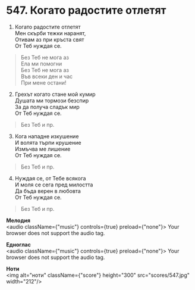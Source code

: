 # 547. Когато радостите отлетят  

1. Когато радостите отлетят  
Мен скърби тежки наранят,  
Отивам аз при кръста свят  
От Теб нуждая се.  

> Без Теб не мога аз  
> Ела ми помогни  
> Без Теб не мога аз  
> Във всеки ден и час  
> При мене остани!  

2. Грехът когато стане мой кумир  
Душата ми тормози безспир  
За да получа сладък мир  
От Теб нуждая се.  

> Без Теб и пр.  

3. Кога нападне изкушение  
И волята търпи крушение  
Измъчва ме лишение  
От Теб нуждая се.  

> Без Теб и пр.  

4. Нуждая се, от Тебе всякога  
И моля се сега пред милостта  
Да бъда верен в любовта  
От Теб нуждая се.  

> Без Теб и пр.  

__Мелодия__  
<audio className={"music"} controls={true} preload={"none"}><source src="mp3/547.mp3" type="audio/mpeg"/>
Your browser does not support the audio tag.
</audio>  

__Едноглас__  
<audio className={"music"} controls={true} preload={"none"}><source src="transp/547.mp3" type="audio/mpeg"/>
Your browser does not support the audio tag.
</audio>  

__Ноти__  
<img alt="ноти" className={"score"} height="300" src="scores/547.jpg" width="212"/>

